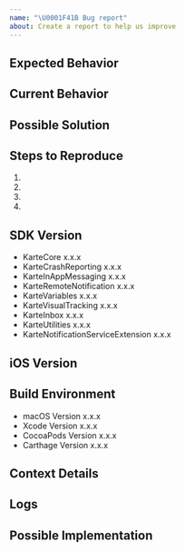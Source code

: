 ```yaml
---
name: "\U0001F41B Bug report"
about: Create a report to help us improve
---
```


<!--
Thank you for reporting a possible bug in KARTE SDK.
Please fill in as much of the template below as you can.
-->


## Expected Behavior
<!--- Tell us what should happen -->

## Current Behavior
<!--- Tell us what happens instead of the expected behavior -->

## Possible Solution
<!--- Not obligatory, but suggest a fix/reason for the bug, -->

## Steps to Reproduce
<!--- Provide a link to a live example, or an unambiguous set of steps to -->
<!--- reproduce this bug. Include code to reproduce, if relevant -->
1.
2.
3.
4.

## SDK Version

<!--- Please fill in all the SDK versions -->

- KarteCore x.x.x
- KarteCrashReporting x.x.x
- KarteInAppMessaging x.x.x
- KarteRemoteNotification x.x.x
- KarteVariables x.x.x
- KarteVisualTracking x.x.x
- KarteInbox x.x.x
- KarteUtilities x.x.x
- KarteNotificationServiceExtension x.x.x

## iOS Version

<!--- Please indicate the iOS version that reproduces the problem, such as iOS 10 or higher -->
## Build Environment

- macOS Version x.x.x
- Xcode Version x.x.x
- CocoaPods Version x.x.x
- Carthage Version x.x.x

## Context Details
<!--- How has this issue affected you? What are you trying to accomplish? -->
<!--- Providing context helps us come up with a solution that is most useful in the real world -->

<!--- Provide a general summary of the issue in the Title above -->

## Logs

<!---Please attach the log of the SDK. (Be careful not to include any sensitive information.) -->

## Possible Implementation
<!--- Not obligatory, but suggest an idea for implementing addition or change -->

